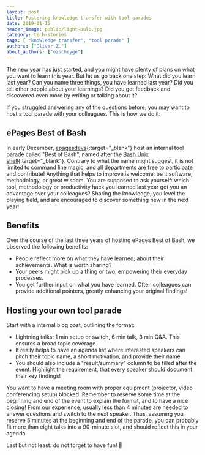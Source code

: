 ```yaml
---
layout: post
title: Fostering knowledge transfer with tool parades
date: 2019-01-15
header_image: public/light-bulb.jpg
category: tech-stories
tags: [ "knowledge transfer", "tool parade" ]
authors: ["Oliver Z."]
about_authors: ["ozscheyge"]
---
```


The new year has just started, and you might have plenty of plans on what you want to learn this year.
But let us go back one step: What did you learn last year?
Can you name three things, you have learned last year?
Did you tell other people about your learnings?
Did you get feedback and discovered even more by writing or talking about it?

If you struggled answering any of the questions before, you may want to host a tool parade with your colleagues.
This is how we do it:

## ePages Best of Bash

In early December, [epagesdevs](https://twitter.com/epagesdevs){:target="_blank"} host an internal tool parade called "Best of Bash", named after the [Bash Unix shell](https://en.wikipedia.org/wiki/Bash_(Unix_shell)){:target="_blank"}.
Contrary to what the name might suggest, it is not limited to command line magic, and all departments are free to participate and contribute!
Anything that helps to improve is welcome: be it software, methodology, or great wisdom.
You are supposed to ask yourself: which tool, methodology or productivity hack you learned last year got you an advantage over your colleagues?
Sharing the knowledge, you level the playing field, and are encouraged to discover something new in the next year!

## Benefits

Over the course of the last three years of hosting ePages Best of Bash, we observed the following benefits:

* People reflect more on what they have learned; about their achievements. What is worth sharing?
* Your peers might pick up a thing or two, empowering their everyday processes.
* You get further input on what you have learned. Often colleagues can provide additional pointers, greatly enhancing your original findings!

## Hosting your own tool parade

Start with a internal blog post, outlining the format:

* Lightning talks: 1 min setup or switch, 6 min talk, 3 min Q&A. This ensures a broad topic coverage.
* It really helps to have an agenda list where interested speakers can pitch their topic name, a short motivation, and provide their name.
* You should also include a "result/summary" column to be filled after the event. Highlight the requirement, that every speaker should document their key findings!

You want to have a meeting room with proper equipment (projector, video conferencing setup) blocked.
Remember to reserve some time at the beginning and end of the event to explain the format, and to have a nice closing!
From our experience, usually less than 4 minutes are needed to answer questions and switch to the next speaker.
Thus, assuming you reserve 5 minutes at the beginning and end of the parade, you can probably fit more than eight talks into a 90-minute slot, and should reflect this in your agenda.

Last but not least: do not forget to have fun! 🙂
